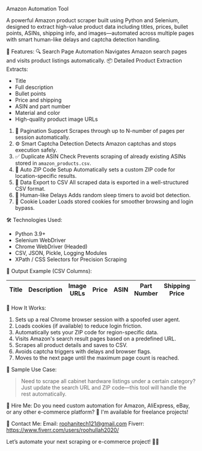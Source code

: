 Amazon Automation Tool

A powerful Amazon product scraper built using Python and Selenium, designed to extract high-value product data including titles, prices, bullet points, ASINs, shipping info, and
images—automated across multiple pages with smart human-like delays and captcha detection handling.

🧰 Features:
🔍 Search Page Automation
  Navigates Amazon search pages and visits product listings automatically.
📦 Detailed Product Extraction
  Extracts:
  * Title
  * Full description
  * Bullet points
  * Price and shipping
  * ASIN and part number
  * Material and color
  * High-quality product image URLs

1) 🔁 Pagination Support
  Scrapes through up to N-number of pages per session automatically.
2) ⚙️ Smart Captcha Detection
  Detects Amazon captchas and stops execution safely.
3) ✅ Duplicate ASIN Check
  Prevents scraping of already existing ASINs stored in `amazon_products.csv`.
4) 📍 Auto ZIP Code Setup
  Automatically sets a custom ZIP code for location-specific results.
5) 💾 Data Export to CSV
  All scraped data is exported in a well-structured CSV format.
6) 🧠 Human-like Delays
  Adds random sleep timers to avoid bot detection.
7) 🪪 Cookie Loader
  Loads stored cookies for smoother browsing and login bypass.

🛠️ Technologies Used:

* Python 3.9+
* Selenium WebDriver
* Chrome WebDriver (Headed)
* CSV, JSON, Pickle, Logging Modules
* XPath / CSS Selectors for Precision Scraping

📁 Output Example (CSV Columns):

| Title | Description | Image URLs | Price | ASIN | Part Number | Shipping Price | Bullet Points | Material | Color |
| ----- | ----------- | ---------- | ----- | ---- | ----------- | -------------- | ------------- | -------- | ----- |

🚀 How It Works:
1. Sets up a real Chrome browser session with a spoofed user agent.
2. Loads cookies (if available) to reduce login friction.
3. Automatically sets your ZIP code for region-specific data.
4. Visits Amazon's search result pages based on a predefined URL.
5. Scrapes all product details and saves to CSV.
6. Avoids captcha triggers with delays and browser flags.
7. Moves to the next page until the maximum page count is reached.

📸 Sample Use Case:
> Need to scrape all cabinet hardware listings under a certain category?
> Just update the search URL and ZIP code—this tool will handle the rest automatically.

📩 Hire Me:
 Do you need custom automation for Amazon, AliExpress, eBay, or any other e-commerce platform?
💼 I'm available for freelance projects!

📧 Contact Me:
Email:  roohanitech121@gmail.com
Fiverr: https://www.fiverr.com/users/roohullah2020/

Let’s automate your next scraping or e-commerce project! 🤖✨
